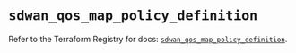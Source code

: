 # `sdwan_qos_map_policy_definition`

Refer to the Terraform Registry for docs: [`sdwan_qos_map_policy_definition`](https://registry.terraform.io/providers/ciscodevnet/sdwan/0.8.0/docs/resources/qos_map_policy_definition).
